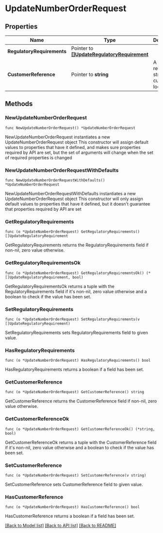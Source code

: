# UpdateNumberOrderRequest

## Properties

Name | Type | Description | Notes
------------ | ------------- | ------------- | -------------
**RegulatoryRequirements** | Pointer to [**[]UpdateRegulatoryRequirement**](UpdateRegulatoryRequirement.md) |  | [optional] 
**CustomerReference** | Pointer to **string** | A customer reference string for customer look ups. | [optional] 

## Methods

### NewUpdateNumberOrderRequest

`func NewUpdateNumberOrderRequest() *UpdateNumberOrderRequest`

NewUpdateNumberOrderRequest instantiates a new UpdateNumberOrderRequest object
This constructor will assign default values to properties that have it defined,
and makes sure properties required by API are set, but the set of arguments
will change when the set of required properties is changed

### NewUpdateNumberOrderRequestWithDefaults

`func NewUpdateNumberOrderRequestWithDefaults() *UpdateNumberOrderRequest`

NewUpdateNumberOrderRequestWithDefaults instantiates a new UpdateNumberOrderRequest object
This constructor will only assign default values to properties that have it defined,
but it doesn't guarantee that properties required by API are set

### GetRegulatoryRequirements

`func (o *UpdateNumberOrderRequest) GetRegulatoryRequirements() []UpdateRegulatoryRequirement`

GetRegulatoryRequirements returns the RegulatoryRequirements field if non-nil, zero value otherwise.

### GetRegulatoryRequirementsOk

`func (o *UpdateNumberOrderRequest) GetRegulatoryRequirementsOk() (*[]UpdateRegulatoryRequirement, bool)`

GetRegulatoryRequirementsOk returns a tuple with the RegulatoryRequirements field if it's non-nil, zero value otherwise
and a boolean to check if the value has been set.

### SetRegulatoryRequirements

`func (o *UpdateNumberOrderRequest) SetRegulatoryRequirements(v []UpdateRegulatoryRequirement)`

SetRegulatoryRequirements sets RegulatoryRequirements field to given value.

### HasRegulatoryRequirements

`func (o *UpdateNumberOrderRequest) HasRegulatoryRequirements() bool`

HasRegulatoryRequirements returns a boolean if a field has been set.

### GetCustomerReference

`func (o *UpdateNumberOrderRequest) GetCustomerReference() string`

GetCustomerReference returns the CustomerReference field if non-nil, zero value otherwise.

### GetCustomerReferenceOk

`func (o *UpdateNumberOrderRequest) GetCustomerReferenceOk() (*string, bool)`

GetCustomerReferenceOk returns a tuple with the CustomerReference field if it's non-nil, zero value otherwise
and a boolean to check if the value has been set.

### SetCustomerReference

`func (o *UpdateNumberOrderRequest) SetCustomerReference(v string)`

SetCustomerReference sets CustomerReference field to given value.

### HasCustomerReference

`func (o *UpdateNumberOrderRequest) HasCustomerReference() bool`

HasCustomerReference returns a boolean if a field has been set.


[[Back to Model list]](../README.md#documentation-for-models) [[Back to API list]](../README.md#documentation-for-api-endpoints) [[Back to README]](../README.md)


